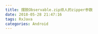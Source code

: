 ```yaml
---
title: 摆脱Observable.zip烦人的zipper参数
date: 2018-05-28 21:47:16
tags: RxJava
categories: Android
---
```


